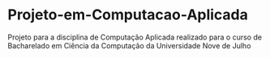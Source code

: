# Projeto-em-Computacao-Aplicada
Projeto para a disciplina de Computação Aplicada realizado para o curso de Bacharelado em Ciência da Computação da Universidade Nove de Julho
